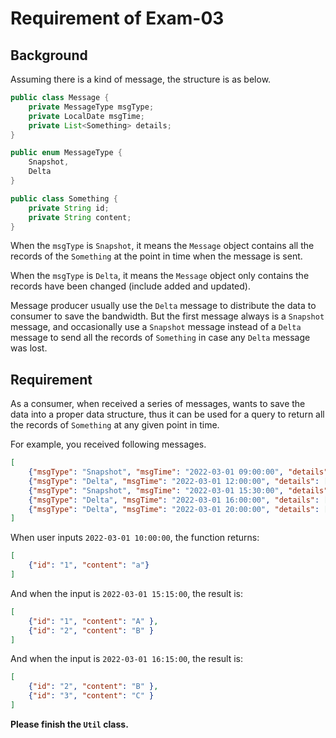 # Requirement of Exam-03

## Background

Assuming there is a kind of message, the structure is as below.

```java
public class Message {
    private MessageType msgType;
    private LocalDate msgTime;
    private List<Something> details;
}

public enum MessageType {
    Snapshot,
    Delta
}

public class Something {
    private String id;
    private String content;
}
```

When the ```msgType``` is ```Snapshot```, it means the ```Message``` object contains all the records of the ```Something``` at the point in time when the message is sent.

When the ```msgType``` is ```Delta```, it means the ```Message``` object only contains the records have been changed (include added and updated).

Message producer usually use the ```Delta``` message to distribute the data to consumer to save the bandwidth. But the first message always is a ```Snapshot``` message,
and occasionally use a ```Snapshot``` message instead of a ```Delta``` message to send all the records of ```Something``` in case any ```Delta``` message was lost.

## Requirement

As a consumer, when received a series of messages, wants to save the data into a proper data structure, thus it can be used for a query to return all the records of ```Something``` at any given point in time.

For example, you received following messages.

```json
[
    {"msgType": "Snapshot", "msgTime": "2022-03-01 09:00:00", "details": [{"id": "1", "content": "a"}]},
    {"msgType": "Delta", "msgTime": "2022-03-01 12:00:00", "details": [{"id": "1", "content": "A" }, {"id": "2", "content": "B" }]},
    {"msgType": "Snapshot", "msgTime": "2022-03-01 15:30:00", "details": [{"id": "2", "content": "B" }]},
    {"msgType": "Delta", "msgTime": "2022-03-01 16:00:00", "details": [{"id": "3", "content": "C" }]},
    {"msgType": "Delta", "msgTime": "2022-03-01 20:00:00", "details": [{"id": "4", "content": "D" }]}
]
```

When user inputs ```2022-03-01 10:00:00```, the function returns:

```json
[
    {"id": "1", "content": "a"}
]
```

And when the input is ```2022-03-01 15:15:00```, the result is:

```json
[
    {"id": "1", "content": "A" },
    {"id": "2", "content": "B" }
]
```

And when the input is ```2022-03-01 16:15:00```, the result is:

```json
[
    {"id": "2", "content": "B" },
    {"id": "3", "content": "C" }
]
```

**Please finish the ```Util``` class.**
